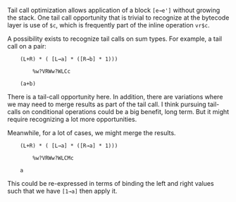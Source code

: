 

Tail call optimization allows application of a block `[e→e']` without growing the stack. One tail call opportunity that is trivial to recognize at the bytecode layer is use of `$c`, which is frequently part of the inline operation `vr$c`. 

A possibility exists to recognize tail calls on sum types. For example, a tail call on a pair:

        (L+R) * ( [L→a] * ([R→b] * 1)))

            %w?VRWw?WLCc

        (a+b)

There is a tail-call opportunity here. In addition, there are variations where we may need to merge results as part of the tail call. I think pursuing tail-calls on conditional operations could be a big benefit, long term. But it might require recognizing a lot more opportunities.

Meanwhile, for a lot of cases, we might merge the results.


        (L+R) * ( [L→a] * ([R→a] * 1)))

            %w?VRWw?WLCMc

        a

This could be re-expressed in terms of binding the left and right values such that we have `[1→a]` then apply it.




